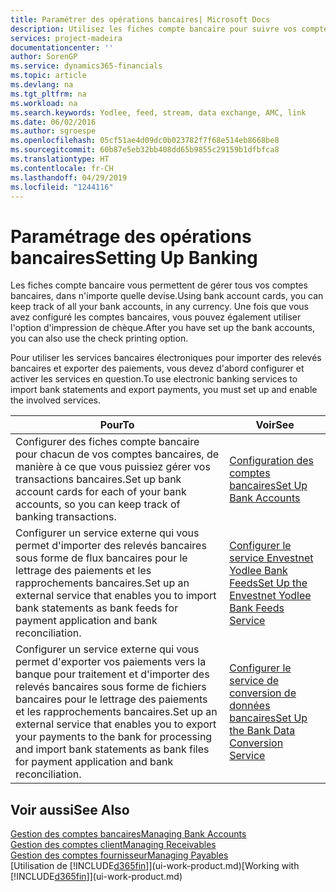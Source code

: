```yaml
---
title: Paramétrer des opérations bancaires| Microsoft Docs
description: Utilisez les fiches compte bancaire pour suivre vos comptes bancaires et paramétrer le flux bancaire, telles que Yodlee, pour échanger des données.
services: project-madeira
documentationcenter: ''
author: SorenGP
ms.service: dynamics365-financials
ms.topic: article
ms.devlang: na
ms.tgt_pltfrm: na
ms.workload: na
ms.search.keywords: Yodlee, feed, stream, data exchange, AMC, link
ms.date: 06/02/2016
ms.author: sgroespe
ms.openlocfilehash: 05cf51ae4d09dc0b023782f7f68e514eb8668be8
ms.sourcegitcommit: 60b87e5eb32bb408dd65b9855c29159b1dfbfca8
ms.translationtype: HT
ms.contentlocale: fr-CH
ms.lasthandoff: 04/29/2019
ms.locfileid: "1244116"
---
```

# <a name="setting-up-banking"></a><span data-ttu-id="d97ee-103">Paramétrage des opérations bancaires</span><span class="sxs-lookup"><span data-stu-id="d97ee-103">Setting Up Banking</span></span>
<span data-ttu-id="d97ee-104">Les fiches compte bancaire vous permettent de gérer tous vos comptes bancaires, dans n'importe quelle devise.</span><span class="sxs-lookup"><span data-stu-id="d97ee-104">Using bank account cards, you can keep track of all your bank accounts, in any currency.</span></span> <span data-ttu-id="d97ee-105">Une fois que vous avez configuré les comptes bancaires, vous pouvez également utiliser l'option d'impression de chèque.</span><span class="sxs-lookup"><span data-stu-id="d97ee-105">After you have set up the bank accounts, you can also use the check printing option.</span></span>

<span data-ttu-id="d97ee-106">Pour utiliser les services bancaires électroniques pour importer des relevés bancaires et exporter des paiements, vous devez d'abord configurer et activer les services en question.</span><span class="sxs-lookup"><span data-stu-id="d97ee-106">To use electronic banking services to import bank statements and  export payments, you must set up and enable the involved services.</span></span>

| <span data-ttu-id="d97ee-107">Pour</span><span class="sxs-lookup"><span data-stu-id="d97ee-107">To</span></span> | <span data-ttu-id="d97ee-108">Voir</span><span class="sxs-lookup"><span data-stu-id="d97ee-108">See</span></span> |
| --- | --- |
| <span data-ttu-id="d97ee-109">Configurer des fiches compte bancaire pour chacun de vos comptes bancaires, de manière à ce que vous puissiez gérer vos transactions bancaires.</span><span class="sxs-lookup"><span data-stu-id="d97ee-109">Set up bank account cards for each of your bank accounts, so you can keep track of banking transactions.</span></span> |[<span data-ttu-id="d97ee-110">Configuration des comptes bancaires</span><span class="sxs-lookup"><span data-stu-id="d97ee-110">Set Up Bank Accounts</span></span>](bank-how-setup-bank-accounts.md) |
| <span data-ttu-id="d97ee-111">Configurer un service externe qui vous permet d'importer des relevés bancaires sous forme de flux bancaires pour le lettrage des paiements et les rapprochements bancaires.</span><span class="sxs-lookup"><span data-stu-id="d97ee-111">Set up an external service that enables you to import bank statements as bank feeds for payment application and bank reconciliation.</span></span> |[<span data-ttu-id="d97ee-112">Configurer le service Envestnet Yodlee Bank Feeds</span><span class="sxs-lookup"><span data-stu-id="d97ee-112">Set Up the Envestnet Yodlee Bank Feeds Service</span></span>](bank-how-setup-bank-statement-service.md) |
| <span data-ttu-id="d97ee-113">Configurer un service externe qui vous permet d'exporter vos paiements vers la banque pour traitement et d'importer des relevés bancaires sous forme de fichiers bancaires pour le lettrage des paiements et les rapprochements bancaires.</span><span class="sxs-lookup"><span data-stu-id="d97ee-113">Set up an external service that enables you to export your payments to the bank for processing  and import bank statements as bank files for payment application and bank reconciliation.</span></span> |[<span data-ttu-id="d97ee-114">Configurer le service de conversion de données bancaires</span><span class="sxs-lookup"><span data-stu-id="d97ee-114">Set Up the Bank Data Conversion Service</span></span>](bank-how-setup-bank-data-conversion-service.md) |

## <a name="see-also"></a><span data-ttu-id="d97ee-115">Voir aussi</span><span class="sxs-lookup"><span data-stu-id="d97ee-115">See Also</span></span>
[<span data-ttu-id="d97ee-116">Gestion des comptes bancaires</span><span class="sxs-lookup"><span data-stu-id="d97ee-116">Managing Bank Accounts</span></span>](bank-manage-bank-accounts.md)  
[<span data-ttu-id="d97ee-117">Gestion des comptes client</span><span class="sxs-lookup"><span data-stu-id="d97ee-117">Managing Receivables</span></span>](receivables-manage-receivables.md)  
[<span data-ttu-id="d97ee-118">Gestion des comptes fournisseur</span><span class="sxs-lookup"><span data-stu-id="d97ee-118">Managing Payables</span></span>](payables-manage-payables.md)  
<span data-ttu-id="d97ee-119">[Utilisation de [!INCLUDE[d365fin](includes/d365fin_md.md)]](ui-work-product.md)</span><span class="sxs-lookup"><span data-stu-id="d97ee-119">[Working with [!INCLUDE[d365fin](includes/d365fin_md.md)]](ui-work-product.md)</span></span>
